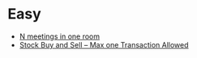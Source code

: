 # Easy
- [N meetings in one room](https://www.geeksforgeeks.org/problems/n-meetings-in-one-room-1587115620/1)
- [Stock Buy and Sell – Max one Transaction Allowed](https://www.geeksforgeeks.org/problems/buy-stock-2/1?itm_source=geeksforgeeks&itm_medium=article&itm_campaign=practice_card)
